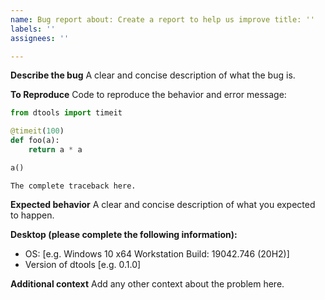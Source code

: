 ```yaml
---
name: Bug report about: Create a report to help us improve title: ''
labels: ''
assignees: ''

---
```


**Describe the bug**
A clear and concise description of what the bug is.

**To Reproduce**
Code to reproduce the behavior and error message:

```python
from dtools import timeit

@timeit(100)
def foo(a):
    return a * a

a()
```

```console
The complete traceback here.
```

**Expected behavior**
A clear and concise description of what you expected to happen.

**Desktop (please complete the following information):**

- OS: [e.g. Windows 10 x64 Workstation Build: 19042.746 (20H2)]
- Version of dtools [e.g. 0.1.0]

**Additional context**
Add any other context about the problem here.
